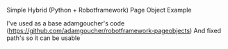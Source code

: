 Simple Hybrid (Python + Robotframework) Page Object Example

I've used as a base adamgoucher's code (https://github.com/adamgoucher/robotframework-pageobjects)
And fixed path's so it can be usable